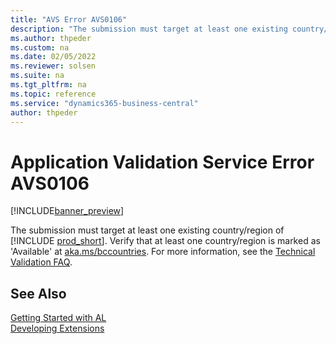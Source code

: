 ```yaml
---
title: "AVS Error AVS0106"
description: "The submission must target at least one existing country/region of Business Central. Verify that at least one country/region is marked as 'Available' at aka.ms/bccountries."
ms.author: thpeder
ms.custom: na
ms.date: 02/05/2022
ms.reviewer: solsen
ms.suite: na
ms.tgt_pltfrm: na
ms.topic: reference
ms.service: "dynamics365-business-central"
author: thpeder
---
```

# Application Validation Service Error AVS0106

[!INCLUDE[banner_preview](../includes/banner_preview.md)]

The submission must target at least one existing country/region of [!INCLUDE [prod_short](../includes/prod_short.md)]. Verify that at least one country/region is marked as 'Available' at [aka.ms/bccountries](https://aka.ms/bccountries). For more information, see the [Technical Validation FAQ](../devenv-checklist-submission-faq.md).

## See Also

[Getting Started with AL](../devenv-get-started.md)  
[Developing Extensions](../devenv-dev-overview.md)  